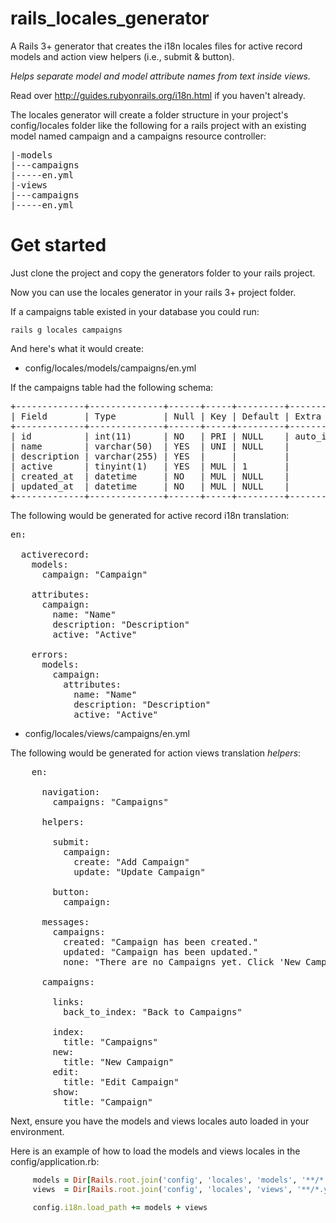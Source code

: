 rails_locales_generator
=======================

A Rails 3+ generator that creates the i18n locales files for active record models and action view helpers (i.e., submit & button).

*Helps separate model and model attribute names from text inside views.*

Read over http://guides.rubyonrails.org/i18n.html if you haven't already.

The locales generator will create a folder structure in your project's config/locales folder like the following for a rails project with an existing model named campaign and a campaigns resource controller:

<pre>
|-models
|---campaigns
|-----en.yml
|-views
|---campaigns
|-----en.yml
</pre>

Get started
===========

Just clone the project and copy the generators folder to your rails project.

Now you can use the locales generator in your rails 3+ project folder.

If a campaigns table existed in your database you could run:

```shell
rails g locales campaigns
```

And here's what it would create:

- config/locales/models/campaigns/en.yml

If the campaigns table had the following schema:

<pre>
+-------------+--------------+------+-----+---------+----------------+
| Field       | Type         | Null | Key | Default | Extra          |
+-------------+--------------+------+-----+---------+----------------+
| id          | int(11)      | NO   | PRI | NULL    | auto_increment |
| name        | varchar(50)  | YES  | UNI | NULL    |                |
| description | varchar(255) | YES  |     |         |                |
| active      | tinyint(1)   | YES  | MUL | 1       |                |
| created_at  | datetime     | NO   | MUL | NULL    |                |
| updated_at  | datetime     | NO   | MUL | NULL    |                |
+-------------+--------------+------+-----+---------+----------------+	
</pre>

The following would be generated for active record i18n translation:

<pre>
en:

  activerecord:
    models:
      campaign: "Campaign"

    attributes:
      campaign:
        name: "Name"
        description: "Description"
        active: "Active"

    errors:
      models:
        campaign:
          attributes:
            name: "Name"
            description: "Description"
            active: "Active"
</pre>

- config/locales/views/campaigns/en.yml

The following would be generated for action views translation *helpers*:

<pre>
	en:

	  navigation:
	    campaigns: "Campaigns"

	  helpers:

	    submit:
	      campaign:
	        create: "Add Campaign"
	        update: "Update Campaign"

	    button:
	      campaign:

	  messages:
	    campaigns:
	      created: "Campaign has been created."
	      updated: "Campaign has been updated."
	      none: "There are no Campaigns yet. Click 'New Campaign' to get started."

	  campaigns:

	    links:
	      back_to_index: "Back to Campaigns"

	    index:
	      title: "Campaigns"
	    new:
	      title: "New Campaign"
	    edit:
	      title: "Edit Campaign"
	    show:
	      title: "Campaign"	
</pre>

Next, ensure you have the models and views locales auto loaded in your environment.

Here is an example of how to load the models and views locales in the
config/application.rb:

```ruby
     models = Dir[Rails.root.join('config', 'locales', 'models', '**/*.yml').to_s]
     views  = Dir[Rails.root.join('config', 'locales', 'views', '**/*.yml').to_s]

     config.i18n.load_path += models + views
````
	